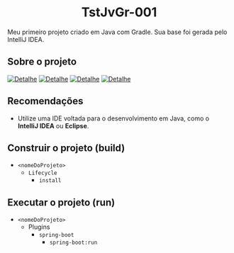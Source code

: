 <h1 align="center"> 
    TstJvGr-001
</h1>

Meu primeiro projeto criado em Java com Gradle. Sua base foi gerada pelo IntelliJ IDEA.

## Sobre o projeto
[![Detalhe](https://img.shields.io/badge/Linguagem-Java_11.0.11-9b0e03.svg)](https://shields.io/)
[![Detalhe](https://img.shields.io/badge/Projeto-Gradle_Project-335599.svg)](https://shields.io/)
[![Detalhe](https://img.shields.io/badge/Group-com\.rodrigofentanes-006c67.svg)](https://shields.io/)
[![Detalhe](https://img.shields.io/badge/Dependências-|_-f9c067.svg)](https://shields.io/)

## Recomendações
-   Utilize uma IDE voltada para o desenvolvimento em Java, como o **IntelliJ IDEA** ou **Eclipse**.

## Construir o projeto (build)
-   `<nomeDoProjeto>`
    -   `Lifecycle`
        -   `install`

## Executar o projeto (run)
-   `<nomeDoProjeto>`
    -   Plugins
        -   `spring-boot`
            -   `spring-boot:run`


